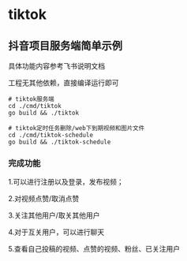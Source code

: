 # tiktok 

## 抖音项目服务端简单示例

具体功能内容参考飞书说明文档

工程无其他依赖，直接编译运行即可

```shell
# tiktok服务端
cd ./cmd/tiktok
go build && ./tiktok

# tiktok定时任务删除/web下到期视频和图片文件
cd ./cmd/tiktok-schedule
go build && ./tiktok-schedule
```

### 完成功能

1.可以进行注册以及登录，发布视频；

2.对视频点赞/取消点赞

3.关注其他用户/取关其他用户

4.对于互关用户，可以进行聊天

5.查看自己投稿的视频、点赞的视频、粉丝、已关注用户

